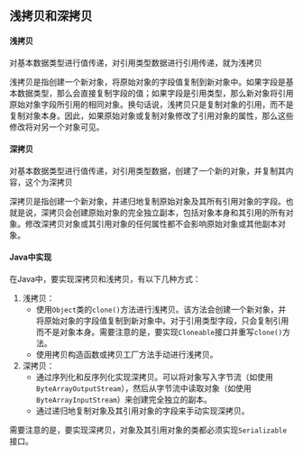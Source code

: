 ## 浅拷贝和深拷贝

#### 浅拷贝

对基本数据类型进行值传递，对引用类型数据进行引用传递，就为浅拷贝

浅拷贝是指创建一个新对象，将原始对象的字段值复制到新对象中。如果字段是基本数据类型，那么会直接复制字段的值；如果字段是引用类型，那么新对象将引用原始对象字段所引用的相同对象。换句话说，浅拷贝只是复制对象的引用，而不是复制对象本身。因此，如果原始对象或复制对象修改了引用对象的属性，那么这些修改将对另一个对象可见。

#### 深拷贝

对基本数据类型进行值传递，对引用类型数据，创建了一个新的对象，并复制其内容，这个为深拷贝

深拷贝是指创建一个新对象，并递归地复制原始对象及其所有引用对象的字段。也就是说，深拷贝会创建原始对象的完全独立副本，包括对象本身和其引用的所有对象。修改深拷贝对象或其引用对象的任何属性都不会影响原始对象或其他副本对象。



#### Java中实现

在Java中，要实现深拷贝和浅拷贝，有以下几种方式：

1. 浅拷贝：
   - 使用`Object`类的`clone()`方法进行浅拷贝。该方法会创建一个新对象，并将原始对象的字段值复制到新对象中。对于引用类型字段，只会复制引用而不是对象本身。需要注意的是，要实现`Cloneable`接口并重写`clone()`方法。
   - 使用拷贝构造函数或拷贝工厂方法手动进行浅拷贝。
2. 深拷贝：
   - 通过序列化和反序列化实现深拷贝。可以将对象写入字节流（如使用`ByteArrayOutputStream`），然后从字节流中读取对象（如使用`ByteArrayInputStream`）来创建完全独立的副本。
   - 通过递归地复制对象及其引用对象的字段来手动实现深拷贝。

需要注意的是，要实现深拷贝，对象及其引用对象的类都必须实现`Serializable`接口。